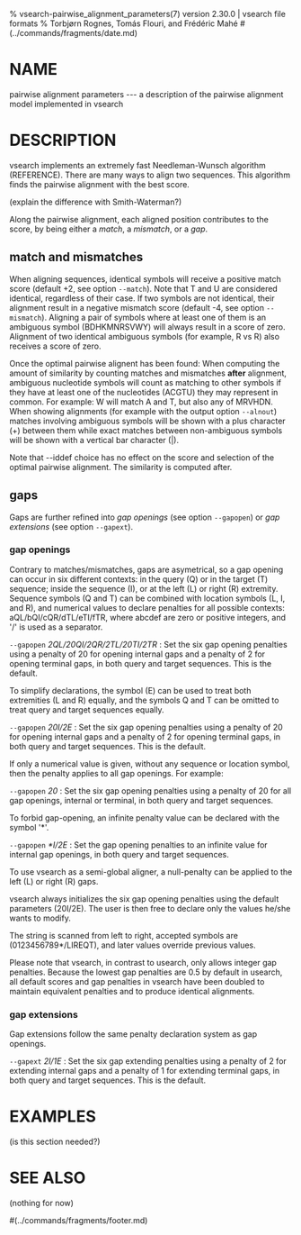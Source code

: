 % vsearch-pairwise_alignment_parameters(7) version 2.30.0 | vsearch file formats
% Torbjørn Rognes, Tomás Flouri, and Frédéric Mahé
#(../commands/fragments/date.md)

# NAME

pairwise alignment parameters --- a description of the pairwise
alignment model implemented in vsearch


# DESCRIPTION

vsearch implements an extremely fast Needleman-Wunsch algorithm
(REFERENCE). There are many ways to align two sequences. This
algorithm finds the pairwise alignment with the best score.

(explain the difference with Smith-Waterman?)

Along the pairwise alignment, each aligned position contributes to the
score, by being either a *match*, a *mismatch*, or a *gap*. 

## match and mismatches

When aligning sequences, identical symbols will receive a positive
match score (default +2, see option `--match`). Note that T and U are
considered identical, regardless of their case. If two symbols are not
identical, their alignment result in a negative mismatch score
(default -4, see option `--mismatch`). Aligning a pair of symbols
where at least one of them is an ambiguous symbol (BDHKMNRSVWY) will
always result in a score of zero. Alignment of two identical ambiguous
symbols (for example, R vs R) also receives a score of zero.

Once the optimal pairwise alignent has been found: When computing the
amount of similarity by counting matches and mismatches **after**
alignment, ambiguous nucleotide symbols will count as matching to
other symbols if they have at least one of the nucleotides (ACGTU)
they may represent in common. For example: W will match A and T, but
also any of MRVHDN. When showing alignments (for example with the
output option `--alnout`) matches involving ambiguous symbols will be
shown with a plus character (+) between them while exact matches
between non-ambiguous symbols will be shown with a vertical bar
character (|).

Note that --iddef choice has no effect on the score and selection of
the optimal pairwise alignment. The similarity is computed after.


## gaps

Gaps are further refined into *gap openings* (see option `--gapopen`)
or *gap extensions* (see option `--gapext`).


### gap openings

Contrary to matches/mismatches, gaps are asymetrical, so a gap opening
can occur in six different contexts: in the query (Q) or in the target
(T) sequence; inside the sequence (I), or at the left (L) or right (R)
extremity. Sequence symbols (Q and T) can be combined with location
symbols (L, I, and R), and numerical values to declare penalties for
all possible contexts: aQL/bQI/cQR/dTL/eTI/fTR, where abcdef are zero
or positive integers, and '/' is used as a separator.

`--gapopen` *2QL/20QI/2QR/2TL/20TI/2TR*
: Set the six gap opening penalties using a penalty of 20 for opening
internal gaps and a penalty of 2 for opening terminal gaps, in both
query and target sequences. This is the default.


To simplify declarations, the symbol (E) can be used to treat both
extremities (L and R) equally, and the symbols Q and T can be omitted
to treat query and target sequences equally.

`--gapopen` *20I/2E*
: Set the six gap opening penalties using a penalty of 20 for opening
internal gaps and a penalty of 2 for opening terminal gaps, in both
query and target sequences. This is the default.


If only a numerical value is given, without any sequence or location
symbol, then the penalty applies to all gap openings. For example:

`--gapopen` *20*
: Set the six gap opening penalties using a penalty of 20 for all gap
openings, internal or terminal, in both query and target
sequences.


To forbid gap-opening, an infinite penalty value can be declared with
the symbol '\*'.

`--gapopen` *\*I/2E*
: Set the gap opening penalties to an infinite value for internal gap
openings, in both query and target sequences.


To use vsearch as a semi-global aligner, a null-penalty can be applied
to the left (L) or right (R) gaps.

vsearch always initializes the six gap opening penalties using the
default parameters (20I/2E). The user is then free to declare only the
values he/she wants to modify.

The string is scanned from left to right, accepted symbols are
(0123456789*/LIREQT), and later values override previous values.

Please note that vsearch, in contrast to usearch, only allows integer
gap penalties. Because the lowest gap penalties are 0.5 by default in
usearch, all default scores and gap penalties in vsearch have been
doubled to maintain equivalent penalties and to produce identical
alignments.


### gap extensions

Gap extensions follow the same penalty declaration system as gap
openings.

`--gapext` *2I/1E*
: Set the six gap extending penalties using a penalty of 2 for
extending internal gaps and a penalty of 1 for extending terminal
gaps, in both query and target sequences. This is the default.


# EXAMPLES

(is this section needed?)


# SEE ALSO

(nothing for now)


#(../commands/fragments/footer.md)
